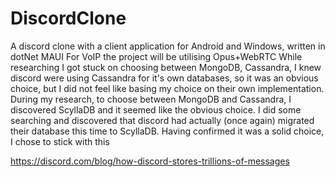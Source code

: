 # DiscordClone
A discord clone with a client application for Android and Windows, written in dotNet MAUI 
For VoIP the project will be utilising Opus+WebRTC
While researching I got stuck on choosing between MongoDB, Cassandra, I knew discord were using Cassandra for it's own databases, so it was an obvious choice, but I did not feel like basing my choice on their own implementation.
During my research, to choose between MongoDB and Cassandra, I discovered ScyllaDB and it seemed like the obvious choice. I did some searching and discovered that discord had actually (once again) migrated their database this time to ScyllaDB. Having confirmed it was a solid choice, I chose to stick with this

https://discord.com/blog/how-discord-stores-trillions-of-messages
